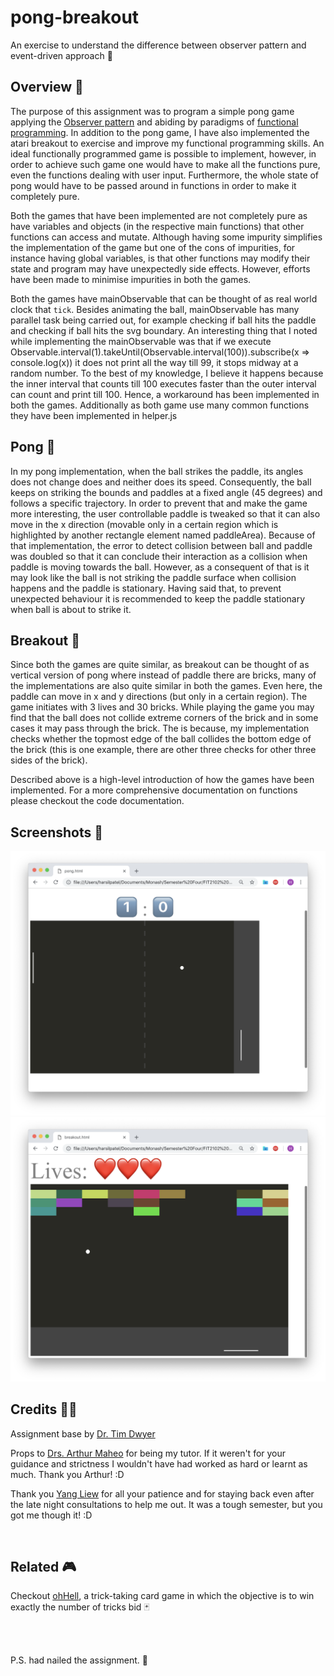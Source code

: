 # pong-breakout
An exercise to understand the difference between observer pattern and event-driven approach 🏓


## Overview 📜

The purpose of this assignment was to program a simple pong game applying the [Observer pattern](https://en.wikipedia.org/wiki/Observer_pattern) and abiding by paradigms of [functional programming](https://en.wikipedia.org/wiki/Functional_programming). In addition to the pong game, I have also implemented the atari breakout to exercise and improve my functional programming skills. An ideal functionally programmed game is possible to implement, however, in order to achieve such game one would have to make all the functions pure, even the functions dealing with user input. Furthermore, the whole state of pong would have to be passed around in functions in order to make it completely pure.

Both the games that have been implemented are not completely pure as have variables and objects (in the respective main functions) that other functions can access and mutate. Although having some impurity simplifies the implementation of the game but one of the cons of impurities, for instance having global variables, is that other functions may modify their state and program may have unexpectedly side effects. However, efforts have been made to minimise impurities in both the games.

Both the games have mainObservable that can be thought of as real world clock that `tick`. Besides animating the ball, mainObservable has many parallel task being carried out, for example checking if ball hits the paddle and checking if ball hits the svg boundary. An interesting thing that I noted while implementing the mainObservable was that if we execute Observable.interval(1).takeUntil(Observable.interval(100)).subscribe(x => console.log(x)) it does not print all the way till 99, it stops midway at a random number. To the best of my knowledge, I believe it happens because the inner interval that counts till 100 executes faster than the outer interval can count and print till 100. Hence, a workaround has been implemented in both the games. 
Additionally as both game use many common functions they have been implemented in helper.js


## Pong 🏓

In my pong implementation, when the ball strikes the paddle, its angles does not change does and neither does its speed. Consequently, the ball keeps on striking the bounds and paddles at a fixed angle (45 degrees) and follows a specific trajectory. In order to prevent that and make the game more interesting, the user controllable paddle is tweaked so that it can also move in the x direction (movable only in a certain region which is highlighted by another rectangle element named paddleArea). Because of that implementation, the error to detect collision between ball and paddle was doubled so that it can conclude their interaction as a collision when paddle is moving towards the ball. However, as a consequent of that is it may look like the ball is not striking the paddle surface when collision happens and the paddle is stationary. Having said that, to prevent unexpected behaviour it is recommended to keep the paddle stationary when ball is about to strike it.

## Breakout 👾

Since both the games are quite similar, as breakout can be thought of as vertical version of pong where instead of paddle there are bricks, many of the implementations are also quite similar in both the games. Even here, the paddle can move in x and y directions (but only in a certain region). The game initiates with 3 lives and 30 bricks. While playing the game you may find that the ball does not collide extreme corners of the brick and in some cases it may pass through the brick. The is because, my implementation checks whether the topmost edge of the ball collides the bottom edge of the brick (this is one example, there are other three checks for other three sides of the brick).


Described above is a high-level introduction of how the games have been implemented. For a more comprehensive documentation on functions please checkout the code documentation. 

## Screenshots 📸

<img src="screenshots/pong.png">

</br>

<img src="screenshots/breakout.png">

</br>

## Credits 👏🏻
Assignment base by [Dr. Tim Dwyer](https://github.com/tgdwyer)

Props to [Drs. Arthur Maheo](http://arthur.maheo.net/) for being my tutor. If it weren't for your guidance and strictness I wouldn't have had worked as hard or learnt as much. Thank you Arthur! :D

Thank you [Yang Liew](http://www.dyliew.com/) for all your patience and for staying back even after the late night consultations to help me out. It was a tough semester, but you got me though it! :D

</br>


## Related 🎮
Checkout [ohHell](https://github.com/harsilspatel/ohHell), a trick-taking card game in which the objective is to win exactly the number of tricks bid 🃏

</br>
</br>



P.S. had nailed the assignment. 💯
